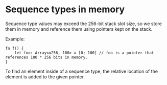 # Sequence types in memory

Sequence type values may exceed the 256-bit stack slot size, so we store them in memory and
reference them using pointers kept on the stack.

Example:

```fe
fn f() {
    let foo: Array<u256, 100> = [0; 100] // foo is a pointer that references 100 * 256 bits in memory.
}
```

To find an element inside of a sequence type, the relative location of the element is added to the
given pointer.
